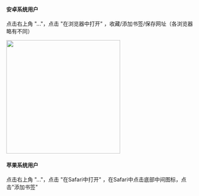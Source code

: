 #### 安卓系统用户

点击右上角 "..."，点击 "在浏览器中打开" ，收藏/添加书签/保存网址（各浏览器略有不同）

<img src='http://gfw-breaker.win/videos/nginx/1.png' width="300px"/>

#### 苹果系统用户

点击右上角 "..."，点击 "在Safari中打开" ，在Safari中点击底部中间图标，点击"添加书签"
